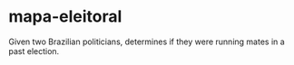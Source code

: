 # mapa-eleitoral
Given two Brazilian politicians, determines if they were running mates in a past election.
